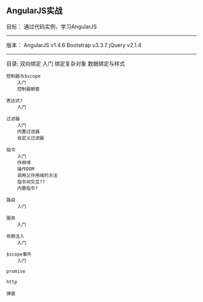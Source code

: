 AngularJS实战
-----------------------------------------------------------------------
目标：
    通过代码实例，学习AngularJS

-----------------------------------------------------------------------
版本：
    AngularJS v1.4.6
    Bootstrap v3.3.7
    jQuery v2.1.4

-----------------------------------------------------------------------    
目录:
    双向绑定
        入门
        绑定复杂对象
        数据绑定与样式
        
    控制器与$scope
        入门
        控制器嵌套

    表达式?
        入门

    过滤器
        入门
        内置过滤器
        自定义过滤器

    指令
        入门
        作用域
        操作DOM
        调用父作用域的方法
        指令间交互??
        内置指令?

    路由
        入门
        
    服务
        入门

    依赖注入
        入门
    
    $scope事件
        入门
    
    promise

    http

    弹窗

    






